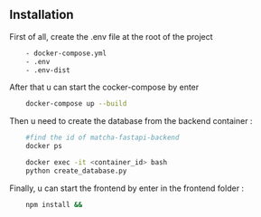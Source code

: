 ## Installation

First of all, create the .env file at the root of the project

```bash
	- docker-compose.yml
	- .env
	- .env-dist
```

After that u can start the cocker-compose by enter
```bash
	docker-compose up --build
```

Then u need to create the database from the backend container : 
```bash
	#find the id of matcha-fastapi-backend
	docker ps 

	docker exec -it <container_id> bash
	python create_database.py
```

Finally, u can start the frontend by enter in the frontend folder :
```bash
	npm install &&
```
